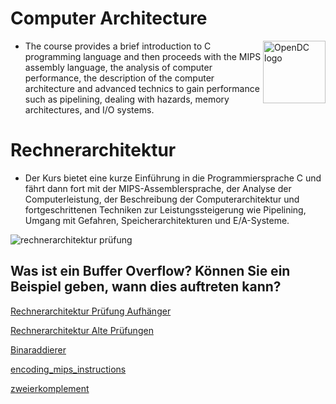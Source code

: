 # Computer Architecture 

<a href="https://opendc.org/">
    <img src="https://opendc.org/img/logo.png" alt="OpenDC logo" title="OpenCA" align="right" height="100" />
</a>


- The course provides a brief introduction to C programming language and then proceeds with the MIPS assembly language, the analysis of computer performance, the description of the computer architecture and advanced technics to gain performance such as pipelining, dealing with hazards, memory architectures, and I/O systems.

# Rechnerarchitektur

- Der Kurs bietet eine kurze Einführung in die Programmiersprache C und fährt dann fort mit der MIPS-Assemblersprache, der Analyse der Computerleistung, der Beschreibung der Computerarchitektur und fortgeschrittenen Techniken zur Leistungssteigerung wie Pipelining, Umgang mit Gefahren, Speicherarchitekturen und E/A-Systeme.

![rechnerarchitektur prüfung](https://user-images.githubusercontent.com/78131082/170840219-a3236f6b-0412-4a60-937d-af528556ecea.jpeg)

## Was ist ein Buffer Overflow? Können Sie ein Beispiel geben, wann dies auftreten kann?

[Rechnerarchitektur Prüfung Aufhänger](https://youtu.be/UnNqi7lqUBw)
 
[Rechnerarchitektur Alte Prüfungen](https://ilias.unibe.ch/goto_ilias3_unibe_fold_1272242.html)

[Binaraddierer](https://www.electronics-tutorials.ws/de/kombinations/binaraddierer.html)

[encoding_mips_instructions](https://www.dcc.fc.up.pt/~ricroc/aulas/1920/ac/apontamentos/P04_encoding_mips_instructions.pdf)

[zweierkomplement](https://studyflix.de/informatik/zweierkomplement-1781)

